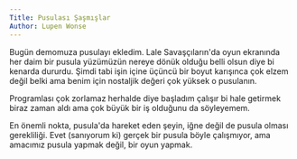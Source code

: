 ```yaml
---
Title: Pusulası Şaşmışlar
Author: Lupen Wonse
---
```


Bugün demomuza pusulayı ekledim. Lale Savaşçıların'da oyun ekranında her daim bir pusula yüzümüzün nereye dönük olduğu belli olsun diye bi kenarda dururdu. Şimdi tabi işin içine üçüncü bir boyut karışınca çok elzem değil belki ama benim için nostaljik değeri çok yüksek o pusulanın.

Programlası çok zorlamaz herhalde diye başladım çalışır bi hale getirmek biraz zaman aldı ama çok büyük bir iş olduğunu da söyleyemem.

En önemli nokta, pusula'da hareket eden şeyin, iğne değil de pusula olması gerekliliği. Evet (sanıyorum ki) gerçek bir pusula böyle çalışmıyor, ama amacımız pusula yapmak değil, bir oyun yapmak.

